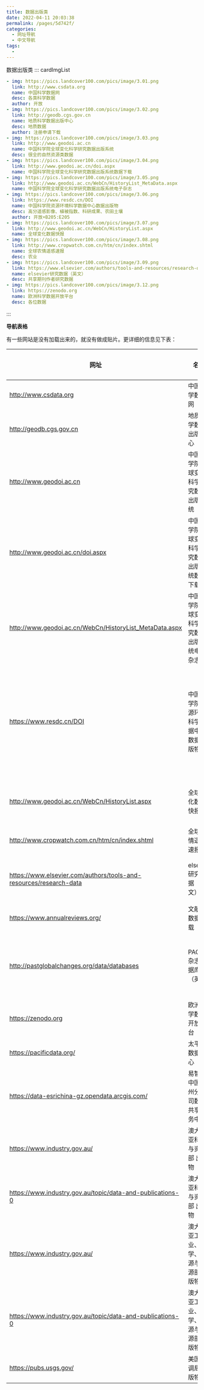 ```yaml
---
title: 数据出版类
date: 2022-04-11 20:03:38
permalink: /pages/5d742f/
categories:
  - 网址导航
  - 中文导航
tags:
  - 
---
```

数据出版类
::: cardImgList
```yaml
- img: https://pics.landcover100.com/pics/image/3.01.png
  link: http://www.csdata.org
  name: 中国科学数据网
  desc: 各类科学数据
  author: 开放
- img: https://pics.landcover100.com/pics/image/3.02.png
  link: http://geodb.cgs.gov.cn
  name: 地质科学数据出版中心
  desc: 地质数据
  author: 注册申请下载
- img: https://pics.landcover100.com/pics/image/3.03.png
  link: http://www.geodoi.ac.cn
  name: 中国科学院全球变化科学研究数据出版系统
  desc: 很全的自然资源类数据
- img: https://pics.landcover100.com/pics/image/3.04.png
  link: http://www.geodoi.ac.cn/doi.aspx
  name: 中国科学院全球变化科学研究数据出版系统数据下载
- img: https://pics.landcover100.com/pics/image/3.05.png
  link: http://www.geodoi.ac.cn/WebCn/HistoryList_MetaData.aspx
  name: 中国科学院全球变化科学研究数据出版系统电子杂志
- img: https://pics.landcover100.com/pics/image/3.06.png
  link: https://www.resdc.cn/DOI
  name: 中国科学院资源环境科学数据中心数据出版物
  desc: 高分遥感影像、植被指数、科研成果、农田土壤
  author: 开放+B205:E205
- img: https://pics.landcover100.com/pics/image/3.07.png
  link: http://www.geodoi.ac.cn/WebCn/HistoryList.aspx
  name: 全球变化数据快报
- img: https://pics.landcover100.com/pics/image/3.08.png
  link: http://www.cropwatch.com.cn/htm/cn/index.shtml
  name: 全球农情遥感速报
  desc: 农业
- img: https://pics.landcover100.com/pics/image/3.09.png
  link: https://www.elsevier.com/authors/tools-and-resources/research-data
  name: elsevier研究数据（英文）
  desc: 共享期刊作者研究数据
- img: https://pics.landcover100.com/pics/image/3.12.png
  link: https://zenodo.org
  name: 欧洲科学数据开放平台
  desc: 各位数据
```
:::

**导航表格**

有一些网站是没有加载出来的，就没有做成贴片。更详细的信息见下表：

| 网址                                                         | 名称                                           | 主要数据介绍                               | 获取方式       |
| ------------------------------------------------------------ | ---------------------------------------------- | ------------------------------------------ | -------------- |
| http://www.csdata.org                                        | 中国科学数据网                                 | 各类科学数据                               | 开放           |
| http://geodb.cgs.gov.cn                                      | 地质科学数据出版中心                           | 地质数据                                   | 注册申请下载   |
| http://www.geodoi.ac.cn                                      | 中国科学院全球变化科学研究数据出版系统         | 很全的自然资源类数据                       | 开放           |
| http://www.geodoi.ac.cn/doi.aspx                             | 中国科学院全球变化科学研究数据出版系统数据下载 | 很全的自然资源类数据                       | 开放           |
| http://www.geodoi.ac.cn/WebCn/HistoryList_MetaData.aspx      | 中国科学院全球变化科学研究数据出版系统电子杂志 | 很全的自然资源类数据                       | 开放           |
| https://www.resdc.cn/DOI                                     | 中国科学院资源环境科学数据中心数据出版物       | 高分遥感影像、植被指数、科研成果、农田土壤 | 开放+B205:E205 |
| http://www.geodoi.ac.cn/WebCn/HistoryList.aspx               | 全球变化数据快报                               | 很全的自然资源类数据                       | 开放           |
| http://www.cropwatch.com.cn/htm/cn/index.shtml               | 全球农情遥感速报                               | 农业                                       | 开放           |
| https://www.elsevier.com/authors/tools-and-resources/research-data | elsevier研究数据（英文）                       | 共享期刊作者研究数据                       | 注册申请下载   |
| https://www.annualreviews.org/                               | 文献及数据下载                                 | 文献、数据                                 |                |
| http://pastglobalchanges.org/data/databases                  | PAGES杂志数据库（英文）                        | 全球变化、数据库、元数据库                 | 免费           |
| https://zenodo.org                                           | 欧洲科学数据开放平台                           | 各位数据                                   | 开放           |
| https://pacificdata.org/                                     | 太平洋数据中心                                 | GIS、地理                                  |                |
| https://data-esrichina-gz.opendata.arcgis.com/               | 易智瑞中国广州分公司数据共享服务中心           | GIS、地理                                  |                |
| https://www.industry.gov.au/                                 | 澳大利亚科学与资源部 出版物                    |                                            |                |
| https://www.industry.gov.au/topic/data-and-publications-0    | 澳大利亚科学与资源部 出版物                    |                                            |                |
| https://www.industry.gov.au/                                 | 澳大利亚工业、科学、能源与资源部 出版物        |                                            |                |
| https://www.industry.gov.au/topic/data-and-publications-0    | 澳大利亚工业、科学、能源与资源部 出版物        |                                            |                |
| https://pubs.usgs.gov/                                       | 美国地调局出版物                               |                                            |                |